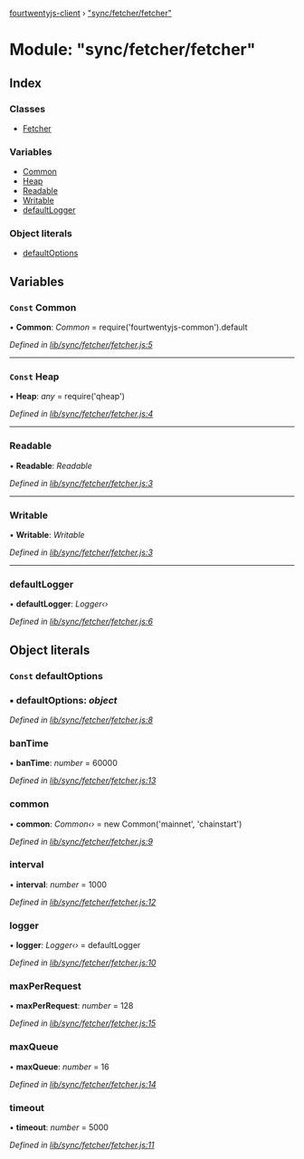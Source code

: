 [fourtwentyjs-client](../README.md) › ["sync/fetcher/fetcher"](_sync_fetcher_fetcher_.md)

# Module: "sync/fetcher/fetcher"

## Index

### Classes

* [Fetcher](../classes/_sync_fetcher_fetcher_.fetcher.md)

### Variables

* [Common](_sync_fetcher_fetcher_.md#const-common)
* [Heap](_sync_fetcher_fetcher_.md#const-heap)
* [Readable](_sync_fetcher_fetcher_.md#readable)
* [Writable](_sync_fetcher_fetcher_.md#writable)
* [defaultLogger](_sync_fetcher_fetcher_.md#defaultlogger)

### Object literals

* [defaultOptions](_sync_fetcher_fetcher_.md#const-defaultoptions)

## Variables

### `Const` Common

• **Common**: *Common* = require('fourtwentyjs-common').default

*Defined in [lib/sync/fetcher/fetcher.js:5](https://github.com/420integrated/fourtwentyjs-client/blob/master/lib/sync/fetcher/fetcher.js#L5)*

___

### `Const` Heap

• **Heap**: *any* = require('qheap')

*Defined in [lib/sync/fetcher/fetcher.js:4](https://github.com/420integrated/fourtwentyjs-client/blob/master/lib/sync/fetcher/fetcher.js#L4)*

___

###  Readable

• **Readable**: *Readable*

*Defined in [lib/sync/fetcher/fetcher.js:3](https://github.com/420integrated/fourtwentyjs-client/blob/master/lib/sync/fetcher/fetcher.js#L3)*

___

###  Writable

• **Writable**: *Writable*

*Defined in [lib/sync/fetcher/fetcher.js:3](https://github.com/420integrated/fourtwentyjs-client/blob/master/lib/sync/fetcher/fetcher.js#L3)*

___

###  defaultLogger

• **defaultLogger**: *Logger‹›*

*Defined in [lib/sync/fetcher/fetcher.js:6](https://github.com/420integrated/fourtwentyjs-client/blob/master/lib/sync/fetcher/fetcher.js#L6)*

## Object literals

### `Const` defaultOptions

### ▪ **defaultOptions**: *object*

*Defined in [lib/sync/fetcher/fetcher.js:8](https://github.com/420integrated/fourtwentyjs-client/blob/master/lib/sync/fetcher/fetcher.js#L8)*

###  banTime

• **banTime**: *number* = 60000

*Defined in [lib/sync/fetcher/fetcher.js:13](https://github.com/420integrated/fourtwentyjs-client/blob/master/lib/sync/fetcher/fetcher.js#L13)*

###  common

• **common**: *Common‹›* = new Common('mainnet', 'chainstart')

*Defined in [lib/sync/fetcher/fetcher.js:9](https://github.com/420integrated/fourtwentyjs-client/blob/master/lib/sync/fetcher/fetcher.js#L9)*

###  interval

• **interval**: *number* = 1000

*Defined in [lib/sync/fetcher/fetcher.js:12](https://github.com/420integrated/fourtwentyjs-client/blob/master/lib/sync/fetcher/fetcher.js#L12)*

###  logger

• **logger**: *Logger‹›* = defaultLogger

*Defined in [lib/sync/fetcher/fetcher.js:10](https://github.com/420integrated/fourtwentyjs-client/blob/master/lib/sync/fetcher/fetcher.js#L10)*

###  maxPerRequest

• **maxPerRequest**: *number* = 128

*Defined in [lib/sync/fetcher/fetcher.js:15](https://github.com/420integrated/fourtwentyjs-client/blob/master/lib/sync/fetcher/fetcher.js#L15)*

###  maxQueue

• **maxQueue**: *number* = 16

*Defined in [lib/sync/fetcher/fetcher.js:14](https://github.com/420integrated/fourtwentyjs-client/blob/master/lib/sync/fetcher/fetcher.js#L14)*

###  timeout

• **timeout**: *number* = 5000

*Defined in [lib/sync/fetcher/fetcher.js:11](https://github.com/420integrated/fourtwentyjs-client/blob/master/lib/sync/fetcher/fetcher.js#L11)*
